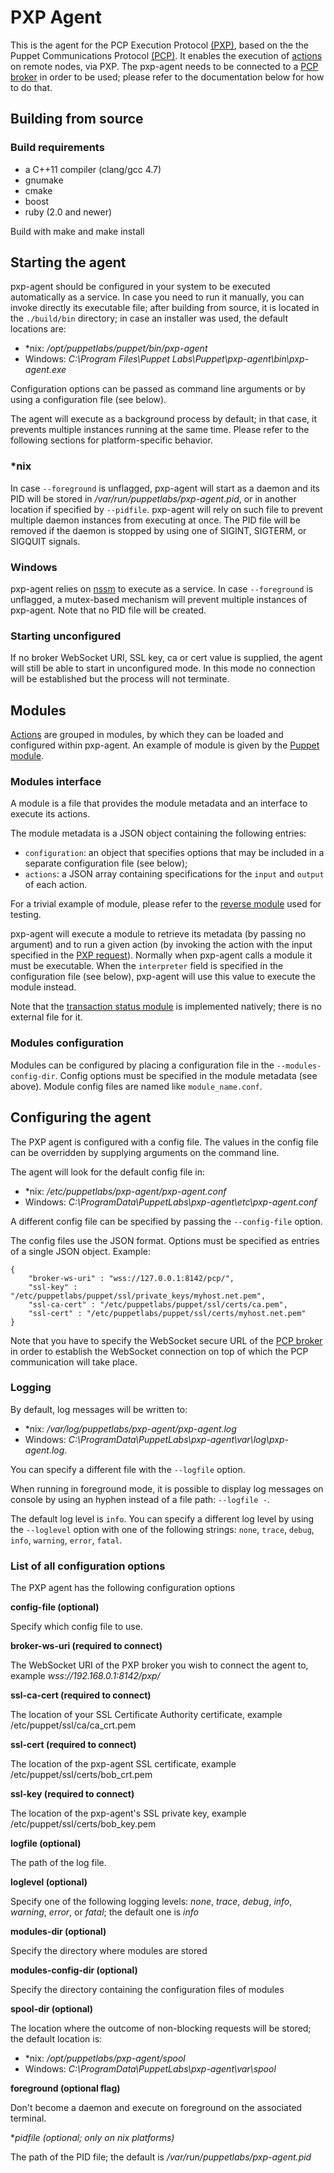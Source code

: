 # PXP Agent

This is the agent for the PCP Execution Protocol [(PXP)][1], based on the
the Puppet Communications Protocol [(PCP)][2]. It enables the execution of
[actions][3] on remote nodes, via PXP. The pxp-agent needs to be connected to a
[PCP broker][8] in order to be used; please refer to the documentation below
for how to do that.

## Building from source

### Build requirements
 - a C++11 compiler (clang/gcc 4.7)
 - gnumake
 - cmake
 - boost
 - ruby (2.0 and newer)

Build with make and make install

## Starting the agent

pxp-agent should be configured in your system to be executed automatically as a
service. In case you need to run it manually, you can invoke directly its
executable file; after building from source, it is located in the `./build/bin`
directory; in case an installer was used, the default locations are:

 - \*nix: */opt/puppetlabs/puppet/bin/pxp-agent*
 - Windows: *C:\Program Files\Puppet Labs\Puppet\pxp-agent\bin\pxp-agent.exe*

Configuration options can be passed as command line arguments or by using a
configuration file (see below).

The agent will execute as a background process by default; in that case,
it prevents multiple instances running at the same time. Please refer to the
following sections for platform-specific behavior.

### *nix

In case `--foreground` is unflagged, pxp-agent will start as a daemon and its
PID will be stored in */var/run/puppetlabs/pxp-agent.pid*, or in another
location if specified by `--pidfile`. pxp-agent will rely on such file to
prevent multiple daemon instances from executing at once. The PID file will be
removed if the daemon is stopped by using one of SIGINT, SIGTERM, or SIGQUIT
signals.

### Windows

pxp-agent relies on [nssm][9] to execute as a service. In case `--foreground` is
unflagged, a mutex-based mechanism will prevent multiple instances of pxp-agent.
Note that no PID file will be created.

### Starting unconfigured

If no broker WebSocket URI, SSL key, ca or cert value is supplied, the agent
will still be able to start in unconfigured mode. In this mode no connection
will be established but the process will not terminate.

## Modules

[Actions][3] are grouped in modules, by which they can be loaded and configured
within pxp-agent. An example of module is given by the [Puppet module][4].

### Modules interface

A module is a file that provides the module metadata and an interface to
execute its actions.

The module metadata is a JSON object containing the following entries:
 - `configuration`: an object that specifies options that may be included in a separate configuration file (see below);
 - `actions`: a JSON array containing specifications for the `input` and `output` of each action.

For a trivial example of module, please refer to the [reverse module][5] used
for testing.

pxp-agent will execute a module to retrieve its metadata (by passing no
argument) and to run a given action (by invoking the action with the input
specified in the [PXP request][6]). Normally when pxp-agent calls a module it
must be executable. When the `interpreter` field is specified in the
configuration file (see below), pxp-agent will use this value to execute the
module instead.

Note that the [transaction status module][7] is implemented natively; there is
no external file for it.

### Modules configuration

Modules can be configured by placing a configuration file in the
`--modules-config-dir`. Config options must be specified in the module metadata
(see above). Module config files are named like `module_name.conf`.


## Configuring the agent

The PXP agent is configured with a config file. The values in the config file
can be overridden by supplying arguments on the command line.

The agent will look for the default config file in:
 - \*nix: */etc/puppetlabs/pxp-agent/pxp-agent.conf*
 - Windows: *C:\ProgramData\PuppetLabs\pxp-agent\etc\pxp-agent.conf*

A different config file can be specified by passing the `--config-file` option.

The config files use the JSON format. Options must be specified as entries of a
single JSON object. Example:

```
{
    "broker-ws-uri" : "wss://127.0.0.1:8142/pcp/",
    "ssl-key" : "/etc/puppetlabs/puppet/ssl/private_keys/myhost.net.pem",
    "ssl-ca-cert" : "/etc/puppetlabs/puppet/ssl/certs/ca.pem",
    "ssl-cert" : "/etc/puppetlabs/puppet/ssl/certs/myhost.net.pem"
}
```

Note that you have to specify the WebSocket secure URL of the [PCP broker][8]
in order to establish the WebSocket connection on top of which the PCP
communication will take place.

### Logging

By default, log messages will be written to:
 - \*nix: */var/log/puppetlabs/pxp-agent/pxp-agent.log*
 - Windows: *C:\ProgramData\PuppetLabs\pxp-agent\var\log\pxp-agent.log*.

You can specify a different file with the `--logfile` option.

When running in foreground mode, it is possible to display log messages on
console by using an hyphen instead of a file path: `--logfile -`.

The default log level is `info`. You can specify a different log level by
using the `--loglevel` option with one of the following strings: `none`,
`trace`, `debug`, `info`, `warning`, `error`, `fatal`.

### List of all configuration options

The PXP agent has the following configuration options

**config-file (optional)**

Specify which config file to use.

**broker-ws-uri (required to connect)**

The WebSocket URI of the PXP broker you wish to connect the agent to, example
*wss://192.168.0.1:8142/pxp/*

**ssl-ca-cert (required to connect)**

The location of your SSL Certificate Authority certificate, example
/etc/puppet/ssl/ca/ca_crt.pem

**ssl-cert (required to connect)**

The location of the pxp-agent SSL certificate, example /etc/puppet/ssl/certs/bob_crt.pem

**ssl-key (required to connect)**

The location of the pxp-agent's SSL private key, example /etc/puppet/ssl/certs/bob_key.pem

**logfile (optional)**

The path of the log file.

**loglevel (optional)**

Specify one of the following logging levels: *none*, *trace*, *debug*, *info*,
*warning*, *error*, or *fatal*; the default one is *info*

**modules-dir (optional)**

Specify the directory where modules are stored

**modules-config-dir (optional)**

Specify the directory containing the configuration files of modules

**spool-dir (optional)**

The location where the outcome of non-blocking requests will be stored; the
default location is:
 - \*nix: */opt/puppetlabs/pxp-agent/spool*
 - Windows: *C:\ProgramData\PuppetLabs\pxp-agent\var\spool*

**foreground (optional flag)**

Don't become a daemon and execute on foreground on the associated terminal.

**pidfile (optional; only on *nix platforms)**

The path of the PID file; the default is */var/run/puppetlabs/pxp-agent.pid*

[1]: https://github.com/puppetlabs/pcp-specifications/blob/master/pxp/README.md
[2]: https://github.com/puppetlabs/pcp-specifications/blob/master/pcp/README.md
[3]: https://github.com/puppetlabs/pcp-specifications/blob/master/pxp/actions.md
[4]: https://github.com/puppetlabs/pxp-agent/blob/master/modules/pxp-module-puppet
[5]: https://github.com/puppetlabs/pxp-agent/blob/master/lib/tests/resources/modules/reverse_valid
[6]: https://github.com/puppetlabs/pcp-specifications/blob/master/pxp/request_response.md
[7]: https://github.com/puppetlabs/pcp-specifications/blob/master/pxp/transaction_status.md
[8]: https://github.com/puppetlabs/pcp-broker
[9]: https://nssm.cc
